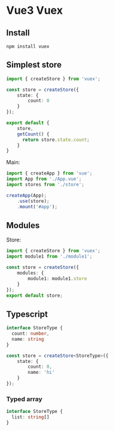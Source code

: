 # Vue3 Vuex

## Install
```
npm install vuex
```

## Simplest store
```ts
import { createStore } from 'vuex';

const store = createStore({
    state: {
        count: 0
    }
});

export default {
    store,
    getCount() {
      return store.state.count;
    }
}
```

Main:
```ts
import { createApp } from 'vue';
import App from './App.vue';
import stores from './store';

createApp(App);
    .use(store);
    .mount('#app');
```

## Modules
Store:
```ts
import { createStore } from 'vuex';
import module1 from './module1';

const store = createStore({
    modules: {
        module1: module1.store
    }
});
export default store;
```

## Typescript
```ts
interface StoreType {
  count: number,
  name: string
}

const store = createStore<StoreType>({
    state: {
        count: 0,
        name: 'hi'
    }
});
```

### Typed array
```ts
interface StoreType {
  list: string[]
}
```
